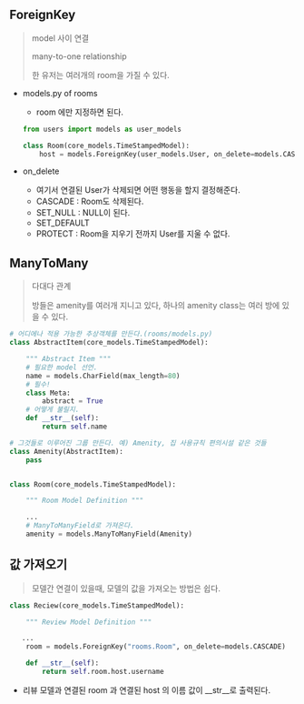 ## ForeignKey

> model 사이 연결
>
> many-to-one relationship
>
> 한 유저는 여러개의 room을 가질 수 있다.

* models.py of rooms

  * room 에만 지정하면 된다.

  ```python
  from users import models as user_models
  
  class Room(core_models.TimeStampedModel):
      host = models.ForeignKey(user_models.User, on_delete=models.CASCADE)
  ```

* on_delete
  * 여기서 연결된 User가 삭제되면 어떤 행동을 할지 결정해준다.
  * CASCADE : Room도 삭제된다. 
  * SET_NULL : NULL이 된다.
  * SET_DEFAULT
  * PROTECT : Room을 지우기 전까지 User를 지울 수 없다.



## ManyToMany

> 다대다 관계
>
> 방들은 amenity를 여러개 지니고 있다, 하나의 amenity class는 여러 방에 있을 수 있다.

```python
# 어디에나 적용 가능한 추상객체를 만든다.(rooms/models.py)
class AbstractItem(core_models.TimeStampedModel):

    """ Abstract Item """
	# 필요한 model 선언.
    name = models.CharField(max_length=80)
	# 필수!
    class Meta:
        abstract = True
	# 어떻게 불릴지.
    def __str__(self):
        return self.name

# 그것들로 이루어진 그룹 만든다. 예) Amenity, 집 사용규칙 편의시설 같은 것들
class Amenity(AbstractItem):
    pass


class Room(core_models.TimeStampedModel):

    """ Room Model Definition """

    ...
    # ManyToManyField로 가져온다.
    amenity = models.ManyToManyField(Amenity)
```



## 값 가져오기

> 모델간 연결이 있을때, 모델의 값을 가져오는 방법은 쉽다.

```python
class Reciew(core_models.TimeStampedModel):

    """ Review Model Definition """

   ...
    room = models.ForeignKey("rooms.Room", on_delete=models.CASCADE)

    def __str__(self):
        return self.room.host.username
```

* 리뷰 모델과 연결된 room 과 연결된 host 의 이름 값이 \__str\__로 출력된다.

  